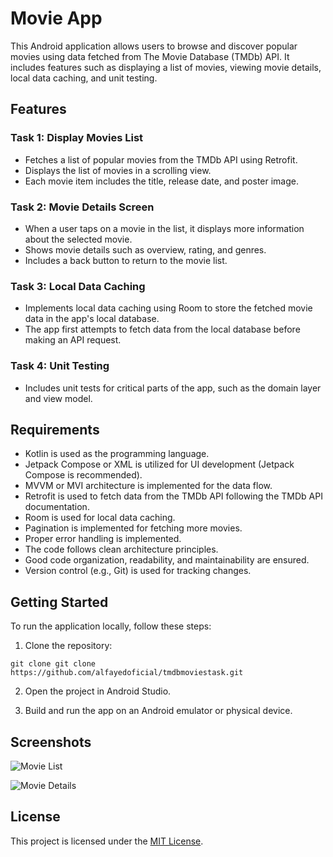 # Movie App

This Android application allows users to browse and discover popular movies using data fetched from The Movie Database (TMDb) API. It includes features such as displaying a list of movies, viewing movie details, local data caching, and unit testing.

## Features

### Task 1: Display Movies List
- Fetches a list of popular movies from the TMDb API using Retrofit.
- Displays the list of movies in a scrolling view.
- Each movie item includes the title, release date, and poster image.

### Task 2: Movie Details Screen
- When a user taps on a movie in the list, it displays more information about the selected movie.
- Shows movie details such as overview, rating, and genres.
- Includes a back button to return to the movie list.

### Task 3: Local Data Caching
- Implements local data caching using Room to store the fetched movie data in the app's local database.
- The app first attempts to fetch data from the local database before making an API request.

### Task 4: Unit Testing
- Includes unit tests for critical parts of the app, such as the domain layer and view model.

## Requirements

- Kotlin is used as the programming language.
- Jetpack Compose or XML is utilized for UI development (Jetpack Compose is recommended).
- MVVM or MVI architecture is implemented for the data flow.
- Retrofit is used to fetch data from the TMDb API following the TMDb API documentation.
- Room is used for local data caching.
- Pagination is implemented for fetching more movies.
- Proper error handling is implemented.
- The code follows clean architecture principles.
- Good code organization, readability, and maintainability are ensured.
- Version control (e.g., Git) is used for tracking changes.

## Getting Started

To run the application locally, follow these steps:

1. Clone the repository: 
```
git clone git clone https://github.com/alfayedoficial/tmdbmoviestask.git
```
2. Open the project in Android Studio.

3. Build and run the app on an Android emulator or physical device.

## Screenshots

![Movie List](screenshots/movie_list.png)

![Movie Details](screenshots/movie_details.png)

## License

This project is licensed under the [MIT License](LICENSE).
